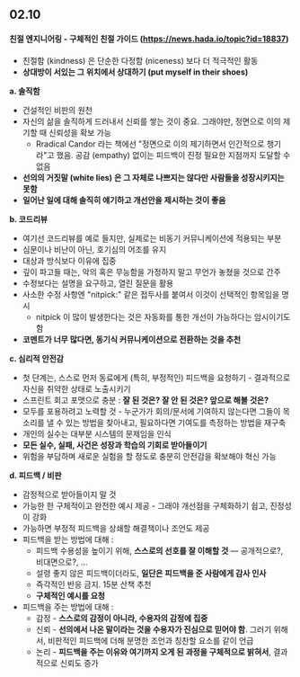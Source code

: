 ## 02.10

#### 친절 엔지니어링 - 구체적인 친절 가이드 (https://news.hada.io/topic?id=18837)
- 친절함 (kindness) 은 단순한 다정함 (niceness) 보다 더 적극적인 활동
- **상대방이 서있는 그 위치에서 상대하기 (put myself in their shoes)**

**a. 솔직함**
- 건설적인 비판의 원천 
- 자신의 삶을 솔직하게 드러내서 신뢰를 쌓는 것이 중요. 그래야만, 정면으로 이의 제기할 때 신뢰성을 확보 가능 
  - Rradical Candor 라는 책에선 "정면으로 이의 제기하면서 인간적으로 챙기라"고 했음. 공감 (empathy) 없이는 피드백이 진정 필요한 지점까지 도달할 수 없음
- **선의의 거짓말 (white lies) 은 그 자체로 나쁘지는 않다만 사람들을 성장시키지는 못함** 
- **일어난 일에 대해 솔직히 얘기하고 개선안을 제시하는 것이 좋음**
  
**b. 코드리뷰**
- 여기선 코드리뷰를 예로 들지만, 실제로는 비동기 커뮤니케이션에 적용되는 부분 
- 심문이나 비난이 아닌, 호기심의 어조를 유지 
- 대상과 방식보다 이유에 집중 
- 깊이 파고들 때는, 악의 혹은 무능함을 가정하지 말고 무언가 놓쳤을 것으로 간주 
- 수정보다는 설명을 요구하고, 열린 질문을 활용 
- 사소한 수정 사항엔 "nitpick:" 같은 접두사를 붙여서 이것이 선택적인 항목임을 명시 
  - nitpick 이 많이 발생한다는 것은 자동화를 통한 개선이 가능하다는 암시이기도 함 
- **코멘트가 너무 많다면, 동기식 커뮤니케이션으로 전환하는 것을 추천**
  
**c. 심리적 안전감**
- 첫 단계는, 스스로 먼저 동료에게 (특히, 부정적인) 피드백을 요청하기 - 결과적으로 자신을 취약한 상태로 노출시키기 
- 스프린트 회고 포맷으로 충분 : **잘 된 것은? 잘 안 된 것은? 앞으로 해볼 것은?**
- 모두를 포용하려고 노력할 것 - 누군가가 회의/문서에 기여하지 않는다면 그들이 목소리를 낼 수 있는 방법을 찾아내고, 필요하다면 기여도를 측정하는 방법을 재구축 
- 개인의 실수는 대부분 시스템의 문제임을 인식 
- **모든 실수, 실패, 사건은 성장과 학습의 기회로 받아들이기** 
- 위험을 부담하며 새로운 실험을 할 정도로 충분히 안전감을 확보해야 혁신 가능

**d. 피드백 / 비판**
- 감정적으로 받아들이지 말 것 
- 가능한 한 구체적이고 완전한 예시 제공 - 그래야 개선점을 구체화하기 쉽고, 진정성이 강화 
- 가능하면 부정적 피드백을 상쇄할 해결책이나 조언도 제공 
- 피드백을 받는 방법에 대해 :
  - 피드백 수용성을 높이기 위해, **스스로의 선호를 잘 이해할 것** — 공개적으로?, 비대면으로?, ... 
  - 설령 좋지 않은 피드백이더라도, **일단은 피드백을 준 사람에게 감사 인사** 
  - 즉각적인 반응 금지. 15분 산책 추천 
  - **구체적인 예시를 요청** 
- 피드백을 주는 방법에 대해 :
  - 감정 - **스스로의 감정이 아니라, 수용자의 감정에 집중**
  - 신뢰 - **선의에서 나온 말이라는 것을 수용자가 진심으로 믿어야 함**. 그러기 위해서, 비판적인 피드백에 더해 분명한 조언과 칭찬할 요소를 같이 언급
  - 논리 - **피드백을 주는 이유와 여기까지 오게 된 과정을 구체적으로 밝혀서**, 결과적으로 신뢰도 증가
